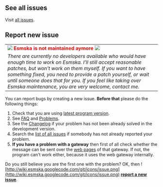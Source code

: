 ## See all issues ##

Visit [all issues](http://code.google.com/p/esmska/issues/list).

## Report new issue ##

<table width='50%'><tr><td><img src='http://wiki.esmska.googlecode.com/git/icons/issue.png' /> <font color='red'><b>Esmska is not maintained aymore</b></font> <img src='http://wiki.esmska.googlecode.com/git/icons/issue.png' /></td></tr>
<tr><td><i>There are currently no developers available who would have enough time to work on Esmska. I'll still accept reasonable patches, but won't work on them myself. If you want to have something fixed, you need to provide a patch yourself, or wait until someone does that for you. If you feel like taking over Esmska maintenance, you are very welcome, contact me.</i> </td></tr></table>

You can report bugs by creating a new issue. **Before that** please do the following things:

  1. Check that you are using [latest program version](http://code.google.com/p/esmska/wiki/Download?tm=2).
  1. See [FAQ](FAQ.md) and [Problems](Problems.md).
  1. See the [Changelog](Changelog.md) if your problem has not been already solved in the development version.
  1. Search the [list of all issues](http://code.google.com/p/esmska/issues/list?can=1) if somebody has not already reported your problem.
  1. **If you have a problem with a gateway** then first of all check whether the message can be sent over the [web pages](Problems#Gateway_doesn%27t_work.md) of that gateway. If not, the program can't work either, because it uses the web gateway internally.

Do you still believe you are the first one with the problem? OK, then ![http://wiki.esmska.googlecode.com/git/icons/issue.png](http://wiki.esmska.googlecode.com/git/icons/issue.png) **[report a new issue](http://code.google.com/p/esmska/issues/entry)**.